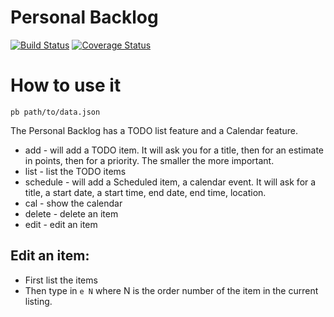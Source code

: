 # Personal Backlog
[![Build Status](https://travis-ci.org/szabgab/personal-backlog.png)](https://travis-ci.org/szabgab/personal-backlog)
[![Coverage Status](https://coveralls.io/repos/github/szabgab/personal-backlog/badge.svg)](https://coveralls.io/github/szabgab/personal-backlog)



# How to use it

```
pb path/to/data.json
```

The Personal Backlog has a TODO list feature and a Calendar feature.

* add - will add a TODO item. It will ask you for a title, then for an estimate in points, then for a priority. The smaller the more important.
* list - list the TODO items
* schedule - will add a Scheduled item, a calendar event. It will ask for a title, a start date, a start time, end date, end time, location.
* cal - show the calendar
* delete - delete an item
* edit - edit an item


## Edit an item:

* First list the items
* Then type in `e N` where N is the order number of the item in the current listing.


